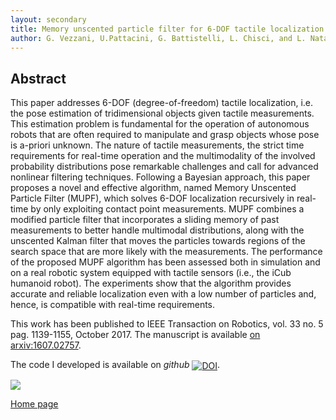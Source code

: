 ```yaml
---
layout: secondary
title: Memory unscented particle filter for 6-DOF tactile localization
author: G. Vezzani, U.Pattacini, G. Battistelli, L. Chisci, and L. Natale
---
```



## Abstract
This paper addresses 6-DOF (degree-of-freedom) tactile localization, i.e. the pose estimation of tridimensional
objects given tactile measurements. This estimation problem is fundamental for the operation of autonomous robots that are
often required to manipulate and grasp objects whose pose is a-priori unknown. The nature of tactile measurements, the strict
time requirements for real-time operation and the multimodality of the involved probability distributions pose remarkable
challenges and call for advanced nonlinear filtering techniques. Following a Bayesian approach, this paper proposes a novel
and effective algorithm, named Memory Unscented Particle Filter (MUPF), which solves 6-DOF localization recursively in real-time
by only exploiting contact point measurements. MUPF combines a modified particle filter that incorporates a sliding memory of
past measurements to better handle multimodal distributions, along with the unscented Kalman filter that moves the particles
towards regions of the search space that are more likely with the measurements. The performance of the proposed MUPF
algorithm has been assessed both in simulation and on a real robotic system equipped with tactile sensors (i.e., the iCub
humanoid robot). The experiments show that the algorithm provides accurate and reliable localization even with a low number of particles and, hence, is compatible with real-time requirements.

This work has been published to IEEE Transaction on Robotics, vol. 33 no. 5 pag. 1139-1155, October 2017.
The manuscript is available [on arxiv:1607.02757](https://arxiv.org/pdf/1607.02757.pdf).

The code I developed is available on _github_ <a href="https://doi.org/10.5281/zenodo.163860"><img src="https://zenodo.org/badge/DOI/10.5281/zenodo.163860.svg" style="vertical-align:middle;" alt="DOI"></a>.

![](https://raw.githubusercontent.com/giuliavezzani/giuliavezzani.github.io/master/files/hand.jpg)

[Home page](./)
